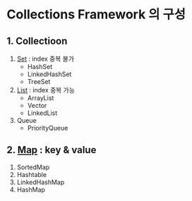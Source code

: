 # Collections Framework 의 구성

## 1. Collectioon

1. [Set](https://github.com/choideakook/Learn_Java/blob/main/Java_method/221216%20Set%20과%20List.md) : index 중복 불가
    - HashSet
    - LinkedHashSet
    - TreeSet
2. [List](https://github.com/choideakook/Learn_Java/blob/main/Java_method/221216%20Set%20과%20List.md) : index 중복 가능
    - ArrayList
    - Vector
    - LinkedList
3. Queue
    - PriorityQueue

## 2. [Map](https://github.com/choideakook/Learn_Java/blob/main/Java_method/22-12-1%20Map%20사용법.md) : key & value

1. SortedMap
2. Hashtable
3. LinkedHashMap
4. HashMap
